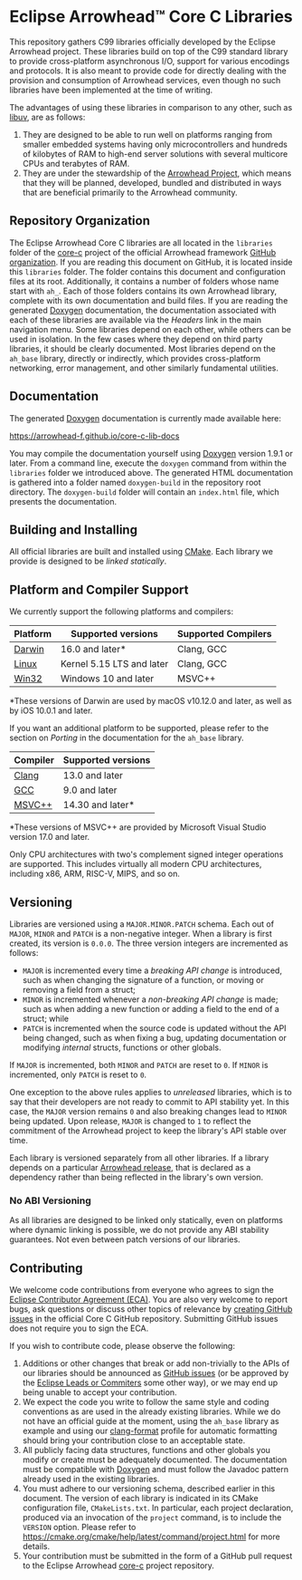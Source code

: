 # Eclipse Arrowhead™ Core C Libraries

This repository gathers C99 libraries officially developed by the Eclipse
Arrowhead project. These libraries build on top of the C99 standard library to
provide cross-platform asynchronous I/O, support for various encodings and
protocols. It is also meant to provide code for directly dealing with the
provision and consumption of Arrowhead services, even though no such libraries
have been implemented at the time of writing.

The advantages of using these libraries in comparison to any other, such as
[libuv][lbuv], are as follows:

[lbuv]: https://libuv.org/

1.  They are designed to be able to run well on platforms ranging from smaller
    embedded systems having only microcontrollers and hundreds of kilobytes of 
    RAM to high-end server solutions with several multicore CPUs and terabytes
    of RAM.
2.  They are under the stewardship of the [Arrowhead Project][arrp], which means
    that they will be planned, developed, bundled and distributed in ways that
    are beneficial primarily to the Arrowhead community.

[arrp]: https://arrowhead.eu/

## Repository Organization

The Eclipse Arrowhead Core C libraries are all located in the `libraries` folder
of the [core-c][ghub] project of the official Arrowhead framework
[GitHub organization][gorg]. If you are reading this document on GitHub, it is
located inside this `libraries` folder. The folder contains this document and
configuration files at its root. Additionally, it contains a number of folders
whose name start with `ah_`. Each of those folders contains its own Arrowhead
library, complete with its own documentation and build files. If you are reading
the generated [Doxygen][dxyg] documentation, the documentation associated with
each of these libraries are available via the _Headers_ link in the main
navigation menu. Some libraries depend on each other, while others can be used
in isolation. In the few cases where they depend on third party libraries, it
should be clearly documented. Most libraries depend on the `ah_base` library,
directly or indirectly, which provides cross-platform networking, error
management, and other similarly fundamental utilities.

[dxyg]: https://doxygen.org
[ghub]: https://github.com/eclipse-arrowhead/core-c
[gorg]: https://github.com/eclipse-arrowhead

## Documentation

The generated [Doxygen][dxyg] documentation is currently made available here:

https://arrowhead-f.github.io/core-c-lib-docs

You may compile the documentation yourself using [Doxygen][dxyg] version 1.9.1
or later. From a command line, execute the `doxygen` command from within the
`libraries` folder we introduced above. The generated HTML documentation is
gathered into a folder named `doxygen-build` in the repository root directory.
The `doxygen-build` folder will contain an `index.html` file, which presents the
documentation.

## Building and Installing

All official libraries are built and installed using [CMake][cmak]. Each library
we provide is designed to be _linked statically_.

[cmak]: https://cmake.org/

## Platform and Compiler Support

We currently support the following platforms and compilers:

| Platform       | Supported versions        | Supported Compilers |
|:---------------|---------------------------|:--------------------|
| [Darwin][darw] | 16.0 and later*           | Clang, GCC          |
| [Linux][linu]  | Kernel 5.15 LTS and later | Clang, GCC          |
| [Win32][wind]  | Windows 10 and later      | MSVC++              |

*These versions of Darwin are used by macOS v10.12.0 and later, as well as by
 iOS 10.0.1 and later.

[darw]: https://github.com/apple/darwin-xnu
[linu]: https://www.kernel.org/
[wind]: https://docs.microsoft.com/en-us/windows/win32/api/

If you want an additional platform to be supported, please refer to the section
on _Porting_ in the documentation for the `ah_base` library.

| Compiler       | Supported versions |
|:---------------|:-------------------|
| [Clang][clan]  | 13.0 and later     |
| [GCC][gcco]    | 9.0 and later      |
| [MSVC++][msvc] | 14.30 and later*   |

*These versions of MSVC++ are provided by Microsoft Visual Studio version 17.0
 and later.

[clan]: https://clang.llvm.org/
[gcco]: https://gcc.gnu.org/
[msvc]: https://visualstudio.microsoft.com/

Only CPU architectures with two's complement signed integer operations are
supported. This includes virtually all modern CPU architectures, including x86,
ARM, RISC-V, MIPS, and so on.

## Versioning

Libraries are versioned using a `MAJOR.MINOR.PATCH` schema. Each out of `MAJOR`,
`MINOR` and `PATCH` is a non-negative integer. When a library is first created,
its version is `0.0.0`. The three version integers are incremented as follows:

- `MAJOR` is incremented every time a _breaking API change_ is introduced, such
  as when changing the signature of a function, or moving or removing a field
  from a struct;
- `MINOR` is incremented whenever a _non-breaking API change_ is made; such as
  when adding a new function or adding a field to the end of a struct; while
- `PATCH` is incremented when the source code is updated without the API being
  changed, such as when fixing a bug, updating documentation or modifying
  _internal_ structs, functions or other globals.

If `MAJOR` is incremented, both `MINOR` and `PATCH` are reset to `0`. If `MINOR`
is incremented, only `PATCH` is reset to `0`.

One exception to the above rules applies to _unreleased_ libraries, which is to
say that their developers are not ready to commit to API stability yet. In this
case, the `MAJOR` version remains `0` and also breaking changes lead to `MINOR`
being updated. Upon release, `MAJOR` is changed to `1` to reflect the commitment
of the Arrowhead project to keep the library's API stable over time.

Each library is versioned separately from all other libraries. If a library
depends on a particular [Arrowhead release][arel], that is declared as a
dependency rather than being reflected in the library's own version.

[arel]: https://projects.eclipse.org/projects/iot.arrowhead

### No ABI Versioning

As all libraries are designed to be linked only statically, even on platforms
where dynamic linking is possible, we do not provide any ABI stability
guarantees. Not even between patch versions of our libraries.

## Contributing

We welcome code contributions from everyone who agrees to sign the
[Eclipse Contributor Agreement (ECA)][ecag]. You are also very welcome to report
bugs, ask questions or discuss other topics of relevance by
[creating GitHub issues][ghis] in the official Core C GitHub repository.
Submitting GitHub issues does not require you to sign the ECA.

[ecag]: https://www.eclipse.org/legal/ECA.php
[ghis]: https://github.com/eclipse-arrowhead/core-c/issues

If you wish to contribute code, please observe the following:

1. Additions or other changes that break or add non-trivially to the APIs of our 
   libraries should be announced as [GitHub issues][ghis] (or be approved by the
   [Eclipse Leads or Commiters][lead] some other way), or we may end up being
   unable to accept your contribution.
2. We expect the code you write to follow the same style and coding conventions
   as are used in the already existing libraries. While we do not have an
   official guide at the moment, using the `ah_base` library as example and
   using our [clang-format][claf] profile for automatic formatting should bring
   your contribution close to an acceptable state.
3. All publicly facing data structures, functions and other globals you modify
   or create must be adequately documented. The documentation must be compatible
   with [Doxygen][dxyg] and must follow the Javadoc pattern already used in the
   existing libraries.
4. You must adhere to our versioning schema, described earlier in this document.
   The version of each library is indicated in its CMake configuration file,
   `CMakeLists.txt`. In particular, each project declaration, produced via an
   invocation of the `project` command, is to include the `VERSION` option.
   Please refer to https://cmake.org/cmake/help/latest/command/project.html for
   more details.
5. Your contribution must be submitted in the form of a GitHub pull request to
   the Eclipse Arrowhead [core-c][ghub] project repository.

[lead]: https://projects.eclipse.org/projects/iot.arrowhead/who
[claf]: https://clang.llvm.org/docs/ClangFormat.html